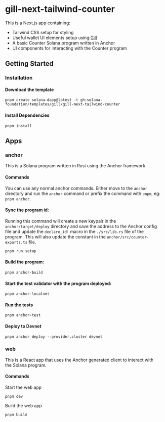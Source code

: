 # gill-next-tailwind-counter

This is a Next.js app containing:

- Tailwind CSS setup for styling
- Useful wallet UI elements setup using [Gill](https://gill.site/)
- A basic Counter Solana program written in Anchor
- UI components for interacting with the Counter program

## Getting Started

### Installation

#### Download the template

```shell
pnpm create solana-dapp@latest -t gh:solana-foundation/templates/gill/gill-next-tailwind-counter
```

#### Install Dependencies

```shell
pnpm install
```

## Apps

### anchor

This is a Solana program written in Rust using the Anchor framework.

#### Commands

You can use any normal anchor commands. Either move to the `anchor` directory and run the `anchor` command or prefix the
command with `pnpm`, eg: `pnpm anchor`.

#### Sync the program id:

Running this command will create a new keypair in the `anchor/target/deploy` directory and save the address to the
Anchor config file and update the `declare_id!` macro in the `./src/lib.rs` file of the program. This will also update
the constant in the `anchor/src/counter-exports.ts` file.

```shell
pnpm run setup
```

#### Build the program:

```shell
pnpm anchor-build
```

#### Start the test validator with the program deployed:

```shell
pnpm anchor-localnet
```

#### Run the tests

```shell
pnpm anchor-test
```

#### Deploy to Devnet

```shell
pnpm anchor deploy --provider.cluster devnet
```

### web

This is a React app that uses the Anchor generated client to interact with the Solana program.

#### Commands

Start the web app

```shell
pnpm dev
```

Build the web app

```shell
pnpm build
```
